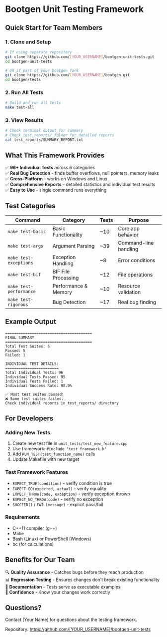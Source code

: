 # Bootgen Unit Testing Framework

## Quick Start for Team Members

### 1. Clone and Setup
```bash
# If using separate repository
git clone https://github.com/[YOUR_USERNAME]/bootgen-unit-tests.git
cd bootgen-unit-tests

# OR if part of your bootgen fork
git clone https://github.com/[YOUR_USERNAME]/bootgen.git
cd bootgen/tests
```

### 2. Run All Tests
```bash
# Build and run all tests
make test-all
```

### 3. View Results
```bash
# Check terminal output for summary
# Check test_reports/ folder for detailed reports
cat test_reports/SUMMARY_REPORT.txt
```

## What This Framework Provides

✅ **96+ Individual Tests** across 6 categories  
✅ **Real Bug Detection** - finds buffer overflows, null pointers, memory leaks  
✅ **Cross-Platform** - works on Windows and Linux  
✅ **Comprehensive Reports** - detailed statistics and individual test results  
✅ **Easy to Use** - single command runs everything  

## Test Categories

| Command | Category | Tests | Purpose |
|---------|----------|-------|---------|
| `make test-basic` | Basic Functionality | ~10 | Core app behavior |
| `make test-args` | Argument Parsing | ~39 | Command-line handling |
| `make test-exceptions` | Exception Handling | ~8 | Error conditions |
| `make test-bif` | BIF File Processing | ~12 | File operations |
| `make test-performance` | Performance & Memory | ~10 | Resource validation |
| `make test-rigorous` | Bug Detection | ~17 | Real bug finding |

## Example Output

```
=======================================
FINAL SUMMARY
=======================================
Total Test Suites: 6
Passed: 5
Failed: 1

INDIVIDUAL TEST DETAILS:
========================
Total Individual Tests: 96
Individual Tests Passed: 95  
Individual Tests Failed: 1
Individual Success Rate: 98.9%

✅ Most test suites passed!
❌ Some test suites failed.
Check individual reports in test_reports/ directory
```

## For Developers

### Adding New Tests
1. Create new test file in `unit_tests/test_new_feature.cpp`
2. Use framework: `#include "test_framework.h"`
3. Add `RUN_TEST(test_function_name)` calls
4. Update Makefile with new target

### Test Framework Features
- `EXPECT_TRUE(condition)` - verify condition is true
- `EXPECT_EQ(expected, actual)` - verify equality  
- `EXPECT_THROW(code, exception)` - verify exception thrown
- `EXPECT_NO_THROW(code)` - verify no exception
- `SUCCEED()` / `FAIL(message)` - explicit pass/fail

### Requirements
- C++11 compiler (g++)
- Make 
- Bash (Linux) or PowerShell (Windows)
- bc (for calculations)

## Benefits for Our Team

🔍 **Quality Assurance** - Catches bugs before they reach production  
📊 **Regression Testing** - Ensures changes don't break existing functionality  
📝 **Documentation** - Tests serve as executable examples  
🚀 **Confidence** - Know your changes work correctly  

## Questions?

Contact [Your Name] for questions about the testing framework.

Repository: https://github.com/[YOUR_USERNAME]/bootgen-unit-tests
